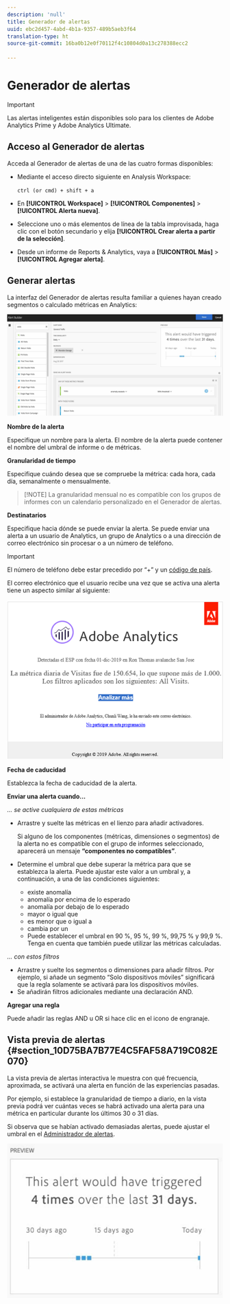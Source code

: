 ```yaml
---
description: 'null'
title: Generador de alertas
uuid: ebc2d457-4abd-4b1a-9357-489b5aeb3f64
translation-type: ht
source-git-commit: 16ba0b12e0f70112f4c10804d0a13c278388ecc2

---
```



# Generador de alertas

>[!IMPORTANT]
>
>Las alertas inteligentes están disponibles solo para los clientes de Adobe Analytics Prime y Adobe Analytics Ultimate.

## Acceso al Generador de alertas

Acceda al Generador de alertas de una de las cuatro formas disponibles:

* Mediante el acceso directo siguiente en Analysis Workspace:

   `ctrl (or cmd) + shift + a`
* En **[!UICONTROL Workspace]** > **[!UICONTROL Componentes]** > **[!UICONTROL Alerta nueva]**.
* Seleccione uno o más elementos de línea de la tabla improvisada, haga clic con el botón secundario y elija **[!UICONTROL Crear alerta a partir de la selección]**.
* Desde un informe de Reports &amp; Analytics, vaya a **[!UICONTROL Más]** > **[!UICONTROL Agregar alerta]**.

## Generar alertas

La interfaz del Generador de alertas resulta familiar a quienes hayan creado segmentos o calculado métricas en Analytics:

![](assets/alert_builder.png)

<!--Meike, I edited this table for validation -->

**Nombre de la alerta**

Especifique un nombre para la alerta. El nombre de la alerta puede contener el nombre del umbral de informe o de métricas.

**Granularidad de tiempo**

Especifique cuándo desea que se compruebe la métrica: cada hora, cada día, semanalmente o mensualmente.

> [!NOTE] La granularidad mensual no es compatible con los grupos de informes con un calendario personalizado en el Generador de alertas.

**Destinatarios**

Especifique hacia dónde se puede enviar la alerta. Se puede enviar una alerta a un usuario de Analytics, un grupo de Analytics o a una dirección de correo electrónico sin procesar o a un número de teléfono.

>[!IMPORTANT]
>
>El número de teléfono debe estar precedido por “+” y un [código de país](https://countrycode.org/).

El correo electrónico que el usuario recibe una vez que se activa una alerta tiene un aspecto similar al siguiente:

![](assets/alerts-email.PNG)

**Fecha de caducidad**

Establezca la fecha de caducidad de la alerta.

**Enviar una alerta cuando...**

*... se active cualquiera de estas métricas*

* Arrastre y suelte las métricas en el lienzo para añadir activadores.

   Si alguno de los componentes (métricas, dimensiones o segmentos) de la alerta no es compatible con el grupo de informes seleccionado, aparecerá un mensaje **“componentes no compatibles”**.
* Determine el umbral que debe superar la métrica para que se establezca la alerta. Puede ajustar este valor a un umbral y, a continuación, a una de las condiciones siguientes:

   * existe anomalía
   * anomalía por encima de lo esperado
   * anomalía por debajo de lo esperado
   * mayor o igual que
   * es menor que o igual a
   * cambia por un
   * Puede establecer el umbral en 90 %, 95 %, 99 %, 99,75 % y 99,9 %.
   Tenga en cuenta que también puede utilizar las métricas calculadas.

*... con estos filtros*

* Arrastre y suelte los segmentos o dimensiones para añadir filtros. Por ejemplo, si añade un segmento “Solo dispositivos móviles” significará que la regla solamente se activará para los dispositivos móviles.
* Se añadirán filtros adicionales mediante una declaración AND.

**Agregar una regla**

Puede añadir las reglas AND u OR si hace clic en el icono de engranaje.

## Vista previa de alertas {#section_10D75BA7B77E4C5FAF58A719C082E070}

La vista previa de alertas interactiva le muestra con qué frecuencia, aproximada, se activará una alerta en función de las experiencias pasadas.

Por ejemplo, si establece la granularidad de tiempo a diario, en la vista previa podrá ver cuántas veces se habrá activado una alerta para una métrica en particular durante los últimos 30 o 31 días.

Si observa que se habían activado demasiadas alertas, puede ajustar el umbral en el [Administrador de alertas](/help/components/c-alerts/alert-manager.md).

![](assets/alert_preview.png)
